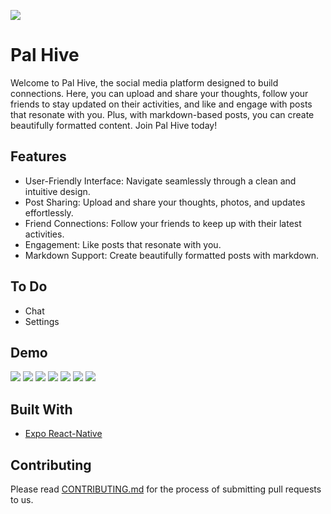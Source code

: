 ![](https://i.imgur.com/C1cN08k.png)

# Pal Hive

Welcome to Pal Hive, the  social media platform designed to build connections. Here, you can upload and share your thoughts, follow your friends to stay updated on their activities, and like and engage with posts that resonate with you. Plus, with markdown-based posts, you can create beautifully formatted content. Join Pal Hive today!

## Features

- User-Friendly Interface: Navigate seamlessly through a clean and intuitive design.
- Post Sharing: Upload and share your thoughts, photos, and updates effortlessly.
- Friend Connections: Follow your friends to keep up with their latest activities.
- Engagement: Like posts that resonate with you.
- Markdown Support: Create beautifully formatted posts with markdown.

## To Do

- Chat
- Settings

## Demo
![](https://i.imgur.com/TBaqzmXl.jpg)
![](https://i.imgur.com/t5PLqWal.jpg)
![](https://i.imgur.com/AMxHE9ql.jpg)
![](https://i.imgur.com/kQImqn9l.jpg)
![](https://i.imgur.com/9EyVaKnl.jpg)
![](https://i.imgur.com/oDFZssIl.jpg)
![](https://i.imgur.com/nNE339ll.jpg)

## Built With

- [Expo React-Native](https://expo.dev/accounts/pratham-jaiswal)

## Contributing

Please read [CONTRIBUTING.md](https://github.com/pratham-jaiswal/pal-hive/blob/main/CONTRIBUTING.md) for the process of submitting pull requests to us.
